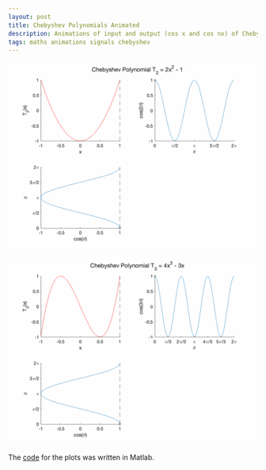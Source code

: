 ```yaml
---
layout: post
title: Chebyshev Polynomials Animated
description: Animations of input and output (cos x and cos nx) of Chebyshev polynomials of the first kind
tags: maths animations signals chebyshev
---
```

![T_2 = 2x^2 - 1](https://raw.githubusercontent.com/watrickpord/MathsAnimations/main/ChebyshevT2.gif)


![T_3 = 4x^3 - 3x](https://raw.githubusercontent.com/watrickpord/MathsAnimations/main/ChebyshevT3.gif)

The [code](https://github.com/watrickpord/MathsAnimations/blob/main/ChebyshevAnimated.m) for the plots was written in Matlab.

